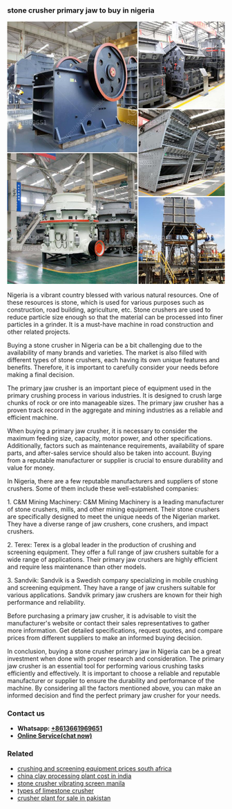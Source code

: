 <h3>stone crusher primary jaw to buy in nigeria</h3><img src='1706767256.jpg' alt=''><p>Nigeria is a vibrant country blessed with various natural resources. One of these resources is stone, which is used for various purposes such as construction, road building, agriculture, etc. Stone crushers are used to reduce particle size enough so that the material can be processed into finer particles in a grinder. It is a must-have machine in road construction and other related projects.</p><p>Buying a stone crusher in Nigeria can be a bit challenging due to the availability of many brands and varieties. The market is also filled with different types of stone crushers, each having its own unique features and benefits. Therefore, it is important to carefully consider your needs before making a final decision.</p><p>The primary jaw crusher is an important piece of equipment used in the primary crushing process in various industries. It is designed to crush large chunks of rock or ore into manageable sizes. The primary jaw crusher has a proven track record in the aggregate and mining industries as a reliable and efficient machine.</p><p>When buying a primary jaw crusher, it is necessary to consider the maximum feeding size, capacity, motor power, and other specifications. Additionally, factors such as maintenance requirements, availability of spare parts, and after-sales service should also be taken into account. Buying from a reputable manufacturer or supplier is crucial to ensure durability and value for money.</p><p>In Nigeria, there are a few reputable manufacturers and suppliers of stone crushers. Some of them include these well-established companies:</p><p>1. C&M Mining Machinery: C&M Mining Machinery is a leading manufacturer of stone crushers, mills, and other mining equipment. Their stone crushers are specifically designed to meet the unique needs of the Nigerian market. They have a diverse range of jaw crushers, cone crushers, and impact crushers.</p><p>2. Terex: Terex is a global leader in the production of crushing and screening equipment. They offer a full range of jaw crushers suitable for a wide range of applications. Their primary jaw crushers are highly efficient and require less maintenance than other models.</p><p>3. Sandvik: Sandvik is a Swedish company specializing in mobile crushing and screening equipment. They have a range of jaw crushers suitable for various applications. Sandvik primary jaw crushers are known for their high performance and reliability.</p><p>Before purchasing a primary jaw crusher, it is advisable to visit the manufacturer's website or contact their sales representatives to gather more information. Get detailed specifications, request quotes, and compare prices from different suppliers to make an informed buying decision.</p><p>In conclusion, buying a stone crusher primary jaw in Nigeria can be a great investment when done with proper research and consideration. The primary jaw crusher is an essential tool for performing various crushing tasks efficiently and effectively. It is important to choose a reliable and reputable manufacturer or supplier to ensure the durability and performance of the machine. By considering all the factors mentioned above, you can make an informed decision and find the perfect primary jaw crusher for your needs.</p><h3>Contact us</h3><ul><li><strong>Whatsapp:&nbsp;<a href="https://wa.me/8613661969651">+8613661969651</a></strong></li><li><a href="https://swt.shibang-china.com/?git&amp;zhl&amp;stone crusher primary jaw to buy in nigeria"><strong>Online Service(chat now)</strong></a></li></ul><h3>Related</h3><ul><li><a href='crushing and screening equipment prices south africa.md'>crushing and screening equipment prices south africa</a></li><li><a href='china clay processing plant cost in india.md'>china clay processing plant cost in india</a></li><li><a href='stone crusher vibrating screen manila.md'>stone crusher vibrating screen manila</a></li><li><a href='types of limestone crusher.md'>types of limestone crusher</a></li><li><a href='crusher plant for sale in pakistan.md'>crusher plant for sale in pakistan</a></li></ul>